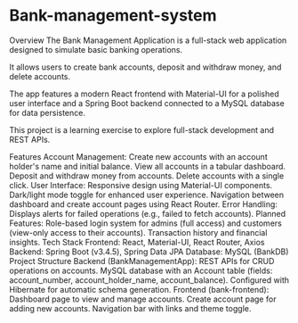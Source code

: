 # Bank-management-system

Overview
The Bank Management Application is a full-stack web application designed to simulate basic banking operations. 

It allows users to create bank accounts, deposit and withdraw money, and delete accounts. 

The app features a modern React frontend with Material-UI for a polished user interface and a Spring Boot backend connected to a MySQL database for data persistence. 

This project is a learning exercise to explore full-stack development and REST APIs. 

Features
Account Management:
Create new accounts with an account holder's name and initial balance.
View all accounts in a tabular dashboard.
Deposit and withdraw money from accounts.
Delete accounts with a single click.
User Interface:
Responsive design using Material-UI components.
Dark/light mode toggle for enhanced user experience.
Navigation between dashboard and create account pages using React Router.
Error Handling:
Displays alerts for failed operations (e.g., failed to fetch accounts).
Planned Features:
Role-based login system for admins (full access) and customers (view-only access to their accounts).
Transaction history and financial insights.
Tech Stack
Frontend: React, Material-UI, React Router, Axios
Backend: Spring Boot (v3.4.5), Spring Data JPA
Database: MySQL (BankDB)
Project Structure
Backend (BankManagementApp):
REST APIs for CRUD operations on accounts.
MySQL database with an Account table (fields: account_number, account_holder_name, account_balance).
Configured with Hibernate for automatic schema generation.
Frontend (bank-frontend):
Dashboard page to view and manage accounts.
Create account page for adding new accounts.
Navigation bar with links and theme toggle.

